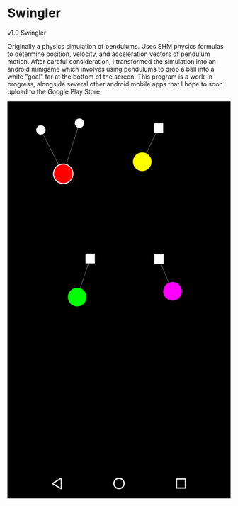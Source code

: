 # Swingler
v1.0 Swingler

Originally a physics simulation of pendulums. Uses SHM physics formulas to determine position, velocity, and acceleration vectors of pendulum motion. After careful consideration, I transformed the simulation into an android minigame which involves using pendulums to drop a ball into a white "goal" far at the bottom of the screen. This program is a work-in-progress, alongside several other android mobile apps that I hope to soon upload to the Google Play Store. 

![alt text](https://github.com/matthewparkbusiness/Swingler/blob/master/preview2.png)
